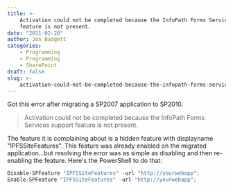 ```yaml
---
title: >-
    Activation could not be completed because the InfoPath Forms Services support
    feature is not present.
date: "2011-02-28"
author: Jon Badgett
categories:
    - Programming
    - Programming
    - SharePoint
draft: false
slug: >-
    activation-could-not-be-completed-because-the-infopath-forms-services-support-feature-is-not-present
---
```


Got this error after migrating a SP2007 application to SP2010.

<!--more-->

> Activation could not be completed because the InfoPath Forms Services support
> feature is not present.

The feature it is complaining about is a hidden feature with displayname
"IPFSSiteFeatures". This feature was already enabled on the migrated
application...but resolving the error was as simple as disabling and then
re-enabling the feature. Here's the PowerShell to do that:

```powershell
Disable-SPFeature "IPFSSiteFeatures" -url "http://yourwebapp";
Enable-SPFeature "IPFSSiteFeatures" -url "http://yourwebapp";
```

